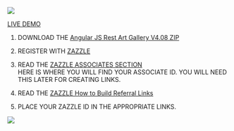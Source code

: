 
![](http://thenocklist.com/html5/poly/images/templatemo_logo2.jpg)

[LIVE DEMO](http://thenocklist.com/javascript/artgallery/index.html)

1. DOWNLOAD THE [Angular JS Rest Art Gallery V4.08 ZIP](https://github.com/NOCKLIST/regal408)

2. REGISTER WITH [ZAZZLE](http://www.zazzle.com/)

3. READ THE [ZAZZLE ASSOCIATES SECTION](http://www.zazzle.com/my/associate/associate)  
HERE IS WHERE YOU WILL FIND YOUR ASSOCIATE ID.  YOU WILL NEED THIS LATER FOR CREATING LINKS.

4. READ THE [ZAZZLE How to Build Referral Links](http://www.zazzle.com/sell/affiliates/referrallinks)

5. PLACE YOUR ZAZZLE ID IN THE APPROPRIATE LINKS.  


![](http://thenocklist.com/html5/urban/images/pic02.jpg)
